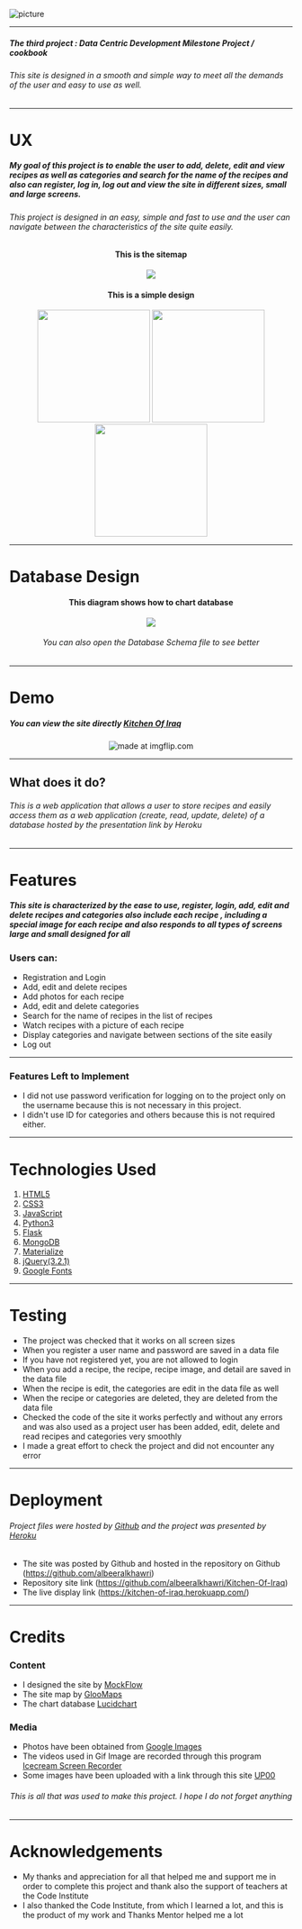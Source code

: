 ![picture](https://www.up-00.com/i/00146/eft20qbwcohv.png)
***


##### *The third project : Data Centric Development Milestone Project / cookbook*

###### This site is designed in a smooth and simple way to meet all the demands of the user and easy to use as well.
***

# UX

##### My goal of this project is to enable the user to add, delete, edit and view recipes as well as categories and search for the name of the recipes and also can register, log in, log out and view the site in different sizes, small and large screens.

###### This project is designed in an easy, simple and fast to use and the user can navigate between the characteristics of the site quite easily.

#### <p align="center">This is the sitemap</p>
<p align="center">
<img src="https://www.up-00.com/i/00147/s4s1ozci8auy.png"></p>


#### <p align="center">This is a simple design</p>
<p align="center">
  <img width="200" height="200" src="https://www.up-00.com/i/00147/quha9ocoauk9.png">
  <img width="200" height="200" src="https://www.up-00.com/i/00148/02qfkwjmdev3.png">
  <img width="200" height="200" src="https://www.up-00.com/i/00148/q1mrl9yp9et2.png">
</p>

***
# Database Design

#### <p align="center"> This diagram shows how to chart database </p>

 <p align="center"> <img src="https://www.up-00.com/i/00148/iolf6zjadhcx.png"></p>
 
###### <p align="center">You can also open the Database Schema file to see better</p>

***

# Demo

##### You can view the site directly <a href="https://kitchen-of-iraq.herokuapp.com/">Kitchen Of Iraq</a>
<p align="center" href="https://imgflip.com/gif/34viqn"><img src="https://www.up-00.com/i/00148/vj3nxsjb2574.gif" title="made at imgflip.com"/></p>

***

## What does it do?

###### This is a web application that allows a user to store recipes and easily access them as a web application (create, read, update, delete) of a database hosted by the presentation link by Heroku

***

# Features

##### This site is characterized by the ease to use, register, login, add, edit and delete recipes and categories also include each recipe , including a special image for each recipe and also responds to all types of screens large and small designed for all

### Users can:

- Registration and Login
- Add, edit and delete recipes
- Add photos for each recipe
- Add, edit and delete categories
- Search for the name of recipes in the list of recipes
- Watch recipes with a picture of each recipe
- Display categories and navigate between sections of the site easily
- Log out

***

### Features Left to Implement

- I did not use password verification for logging on to the project only on the username because this is not necessary in this project.
- I didn't use ID for categories and others because this is not required either.

***

# Technologies Used

1. <a href="https://en.wikipedia.org/wiki/HTML5">HTML5</a>
2. <a href="https://en.wikipedia.org/wiki/Cascading_Style_Sheets#CSS_3">CSS3</a>
3. <a href="https://www.javascript.com/">JavaScript</a>
4. <a href="https://www.python.org/">Python3</a>
5. <a href="https://en.wikipedia.org/wiki/Flask_%28web_framework%29">Flask</a>
6. <a href="https://cloud.mongodb.com/user#/login/login?nds=true&_ga=2.185312873.1385114917.1506971088-288232041.1493043934&nds=true">MongoDB</a>
6. <a href="https://materializecss.com/">Materialize</a>
7. <a href="https://blog.jquery.com/2017/03/20/jquery-3-2-1-now-available/">jQuery(3.2.1)</a>
8. <a href="https://fonts.google.com/">Google Fonts</a>
***

# Testing

- The project was checked that it works on all screen sizes
- When you register a user name and password are saved in a data file
- If you have not registered yet, you are not allowed to login
- When you add a recipe, the recipe, recipe image, and detail are saved in the data file
- When the recipe is edit, the categories are edit in the data file as well
- When the recipe or categories are deleted, they are deleted from the data file
- Checked the code of the site it works perfectly and without any errors and was also used as a project user has been added, edit, delete and read recipes and categories very smoothly
- I made a great effort to check the project and did not encounter any error

***

# Deployment

###### Project files were hosted by <a href="https://github.com/">Github</a> and the project was presented by <a href="https://www.heroku.com">Heroku</a>

- The site was posted by Github and hosted in the repository on Github (https://github.com/albeeralkhawri)
- Repository site link (https://github.com/albeeralkhawri/Kitchen-Of-Iraq)
- The live display link (https://kitchen-of-iraq.herokuapp.com/)


***

# Credits

### Content
- I designed the site by <a href="https://www.mockflow.com/">MockFlow</a>
- The site map by <a href="https://www.gloomaps.com/">GlooMaps</a>
- The chart database <a href="https://www.lucidchart.com/pages/">Lucidchart</a>

### Media

- Photos have been obtained from <a href="https://www.google.ie/imghp?hl=ar&tab=wi&authuser=0&ogbl">Google Images</a>
- The videos used in Gif Image are recorded through this program <a href="https://icecreamapps.com/Screen-Recorder/">Icecream Screen Recorder</a>
- Some images have been uploaded with a link through this site <a href="https://www.up-00.com/">UP00</a>
###### *<p align="center"> This is all that was used to make this project. I hope I do not forget anything </p>*
***

# Acknowledgements

- My thanks and appreciation for all that helped me and support me in order to complete this project and thank also the support of teachers at the Code Institute
- I also thanked the Code Institute, from which I learned a lot, and this is the product of my work and Thanks Mentor helped me a lot